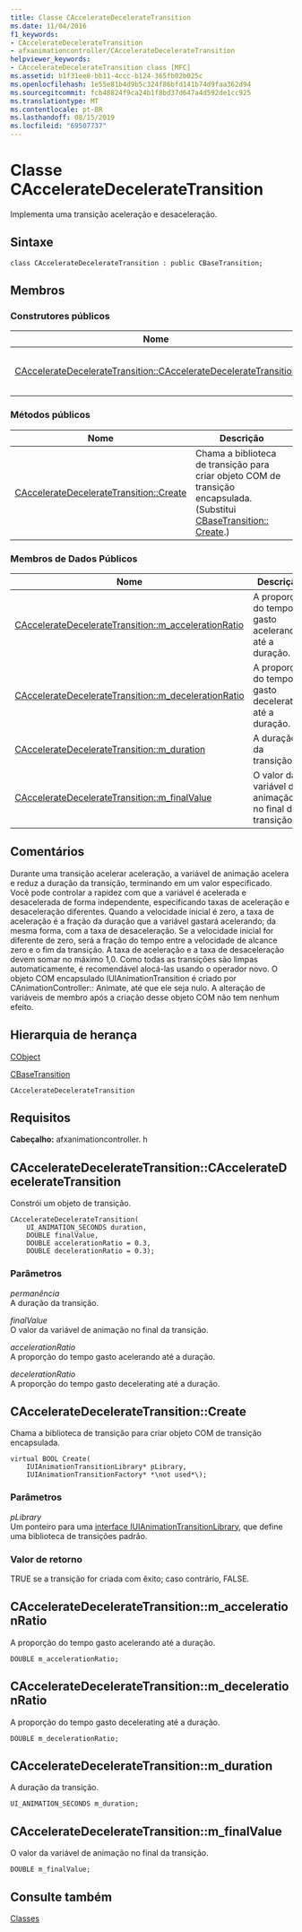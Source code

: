 ```yaml
---
title: Classe CAccelerateDecelerateTransition
ms.date: 11/04/2016
f1_keywords:
- CAccelerateDecelerateTransition
- afxanimationcontroller/CAccelerateDecelerateTransition
helpviewer_keywords:
- CAccelerateDecelerateTransition class [MFC]
ms.assetid: b1f31ee8-bb11-4ccc-b124-365fb02b025c
ms.openlocfilehash: 1e55e81b4d9b5c324f86bfd141b74d9faa362d94
ms.sourcegitcommit: fcb48824f9ca24b1f8bd37d647a4d592de1cc925
ms.translationtype: MT
ms.contentlocale: pt-BR
ms.lasthandoff: 08/15/2019
ms.locfileid: "69507737"
---
```

# <a name="cacceleratedeceleratetransition-class"></a>Classe CAccelerateDecelerateTransition

Implementa uma transição aceleração e desaceleração.

## <a name="syntax"></a>Sintaxe

```
class CAccelerateDecelerateTransition : public CBaseTransition;
```

## <a name="members"></a>Membros

### <a name="public-constructors"></a>Construtores públicos

|Nome|Descrição|
|----------|-----------------|
|[CAccelerateDecelerateTransition::CAccelerateDecelerateTransition](#cacceleratedeceleratetransition)|Constrói um objeto de transição.|

### <a name="public-methods"></a>Métodos públicos

|Nome|Descrição|
|----------|-----------------|
|[CAccelerateDecelerateTransition::Create](#create)|Chama a biblioteca de transição para criar objeto COM de transição encapsulada. (Substitui [CBaseTransition:: Create](../../mfc/reference/cbasetransition-class.md#create).)|

### <a name="public-data-members"></a>Membros de Dados Públicos

|Nome|Descrição|
|----------|-----------------|
|[CAccelerateDecelerateTransition::m_accelerationRatio](#m_accelerationratio)|A proporção do tempo gasto acelerando até a duração.|
|[CAccelerateDecelerateTransition::m_decelerationRatio](#m_decelerationratio)|A proporção do tempo gasto decelerating até a duração.|
|[CAccelerateDecelerateTransition::m_duration](#m_duration)|A duração da transição.|
|[CAccelerateDecelerateTransition::m_finalValue](#m_finalvalue)|O valor da variável de animação no final da transição.|

## <a name="remarks"></a>Comentários

Durante uma transição acelerar aceleração, a variável de animação acelera e reduz a duração da transição, terminando em um valor especificado. Você pode controlar a rapidez com que a variável é acelerada e desacelerada de forma independente, especificando taxas de aceleração e desaceleração diferentes. Quando a velocidade inicial é zero, a taxa de aceleração é a fração da duração que a variável gastará acelerando; da mesma forma, com a taxa de desaceleração. Se a velocidade inicial for diferente de zero, será a fração do tempo entre a velocidade de alcance zero e o fim da transição. A taxa de aceleração e a taxa de desaceleração devem somar no máximo 1,0. Como todas as transições são limpas automaticamente, é recomendável alocá-las usando o operador novo. O objeto COM encapsulado IUIAnimationTransition é criado por CAnimationController:: Animate, até que ele seja nulo. A alteração de variáveis de membro após a criação desse objeto COM não tem nenhum efeito.

## <a name="inheritance-hierarchy"></a>Hierarquia de herança

[CObject](../../mfc/reference/cobject-class.md)

[CBaseTransition](../../mfc/reference/cbasetransition-class.md)

`CAccelerateDecelerateTransition`

## <a name="requirements"></a>Requisitos

**Cabeçalho:** afxanimationcontroller. h

##  <a name="cacceleratedeceleratetransition"></a>  CAccelerateDecelerateTransition::CAccelerateDecelerateTransition

Constrói um objeto de transição.

```
CAccelerateDecelerateTransition(
    UI_ANIMATION_SECONDS duration,
    DOUBLE finalValue,
    DOUBLE accelerationRatio = 0.3,
    DOUBLE decelerationRatio = 0.3);
```

### <a name="parameters"></a>Parâmetros

*permanência*<br/>
A duração da transição.

*finalValue*<br/>
O valor da variável de animação no final da transição.

*accelerationRatio*<br/>
A proporção do tempo gasto acelerando até a duração.

*decelerationRatio*<br/>
A proporção do tempo gasto decelerating até a duração.

##  <a name="create"></a>  CAccelerateDecelerateTransition::Create

Chama a biblioteca de transição para criar objeto COM de transição encapsulada.

```
virtual BOOL Create(
    IUIAnimationTransitionLibrary* pLibrary,
    IUIAnimationTransitionFactory* *\not used*\);
```

### <a name="parameters"></a>Parâmetros

*pLibrary*<br/>
Um ponteiro para uma [interface IUIAnimationTransitionLibrary](/windows/win32/api/uianimation/nn-uianimation-iuianimationtransitionlibrary), que define uma biblioteca de transições padrão.

### <a name="return-value"></a>Valor de retorno

TRUE se a transição for criada com êxito; caso contrário, FALSE.

##  <a name="m_accelerationratio"></a>  CAccelerateDecelerateTransition::m_accelerationRatio

A proporção do tempo gasto acelerando até a duração.

```
DOUBLE m_accelerationRatio;
```

##  <a name="m_decelerationratio"></a>  CAccelerateDecelerateTransition::m_decelerationRatio

A proporção do tempo gasto decelerating até a duração.

```
DOUBLE m_decelerationRatio;
```

##  <a name="m_duration"></a>  CAccelerateDecelerateTransition::m_duration

A duração da transição.

```
UI_ANIMATION_SECONDS m_duration;
```

##  <a name="m_finalvalue"></a>  CAccelerateDecelerateTransition::m_finalValue

O valor da variável de animação no final da transição.

```
DOUBLE m_finalValue;
```

## <a name="see-also"></a>Consulte também

[Classes](../../mfc/reference/mfc-classes.md)
